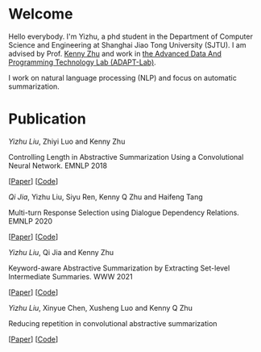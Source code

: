 # Welcome
Hello everybody. I'm Yizhu, a phd student in the Department of Computer Science and Engineering at Shanghai Jiao Tong University (SJTU). I am advised by Prof. [Kenny Zhu](http://www.cs.sjtu.edu.cn/~kzhu/) and work in [the Advanced Data And Programming Technology Lab (ADAPT-Lab)](https://adapt.seiee.sjtu.edu.cn/).

I work on natural language processing (NLP) and focus on automatic summarization.

# Publication

*Yizhu Liu*, Zhiyi Luo and Kenny Zhu 

Controlling Length in Abstractive Summarization Using a Convolutional Neural Network. EMNLP 2018

[[Paper](https://www.aclweb.org/anthology/D18-1444/)] [[Code](https://github.com/YizhuLiu/sumlen)]

*Qi Jia*, Yizhu Liu, Siyu Ren, Kenny Q Zhu and Haifeng Tang

Multi-turn Response Selection using Dialogue Dependency Relations. EMNLP 2020

[[Paper](https://aclanthology.org/2020.emnlp-main.150/)] [[Code](https://github.com/JiaQiSJTU/ResponseSelection)]

*Yizhu Liu*, Qi Jia and Kenny Zhu 

Keyword-aware Abstractive Summarization by Extracting Set-level Intermediate Summaries. WWW 2021

[[Paper](https://dl.acm.org/doi/abs/10.1145/3442381.3449906)] [[Code](https://github.com/YizhuLiu/SetKE_ABS)]

*Yizhu Liu*, Xinyue Chen, Xusheng Luo and Kenny Q Zhu

Reducing repetition in convolutional abstractive summarization

[[Paper](https://doi.org/10.1017/S1351324921000309)] [[Code](https://github.com/YizhuLiu/sumrep)]
